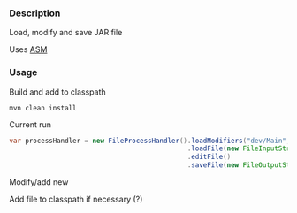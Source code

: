 ### Description

Load, modify and save JAR file

Uses [ASM](https://asm.ow2.io/)

### Usage

Build and add to classpath
```shell
mvn clean install
```

Current run
```java
var processHandler = new FileProcessHandler().loadModifiers("dev/Main", new ClassModifier());      // Load custom modifier
                                             .loadFile(new FileInputStream("asmtext.jar"))         // Load file
                                             .editFile()                                           // Modify file
                                             .saveFile(new FileOutputStream("asmtest-out.jar"));   // Save file
```

Modify/add new 

Add file to classpath if necessary (?)